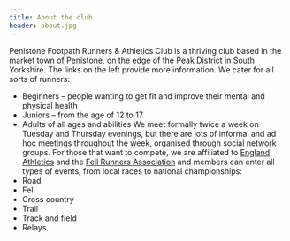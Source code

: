 ```yaml
---
title: About the club
header: about.jpg
---
```

Penistone Footpath Runners & Athletics Club is a thriving club based in the market town of Penistone, on the edge of the Peak District in South Yorkshire. The links on the left provide more information. 
We cater for all sorts of runners:

* Beginners &ndash; people wanting to get fit and improve their mental and physical health
* Juniors &ndash; from the age of 12 to 17
* Adults of all ages and abilities
  We meet formally twice a week on Tuesday and Thursday evenings, but there are lots of informal and ad hoc meetings throughout the week, organised through social network groups.
  For those that want to compete, we are affiliated to [England Athletics](https://www.englandathletics.org/clubs-and-facilities/) and the [Fell Runners Association](https://www.fellrunner.org.uk/) and members can enter all types of events, from local races to national championships:
* Road
* Fell
* Cross country
* Trail
* Track and field
* Relays